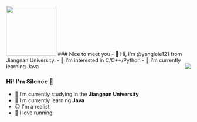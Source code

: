 <img align="right,top" height="137px" src="https://github-readme-stats.vercel.app/api?username=yanglele121&hide_title=true&hide_border=true&show_icons=trueline_height=21&text_color=000&icon_color=000&bg_color=0,ea6161,ffc64d,fffc4d,52fa5a&theme=graywhite" /> 
### Nice to meet you
- 👋 Hi, I’m @yanglele121 from Jiangnan University.
- 👀 I’m interested in C/C++/Python
- 🌱 I’m currently learning Java
<img align="right" src="https://github-readme-stats.vercel.app/api?username=Silence-1874&show_icons=true&theme=tokyonight" />

### Hi! I'm Silence 👋
- 🔭 I’m currently studying in the **Jiangnan University**
- 🌱 I’m currently learning **Java**
- 😐 I'm a realist
- 👟 I love running



<!---
yanglele121/yanglele121 is a ✨ special ✨ repository because its `README.md` (this file) appears on your GitHub profile.
You can click the Preview link to take a look at your changes.
--->
